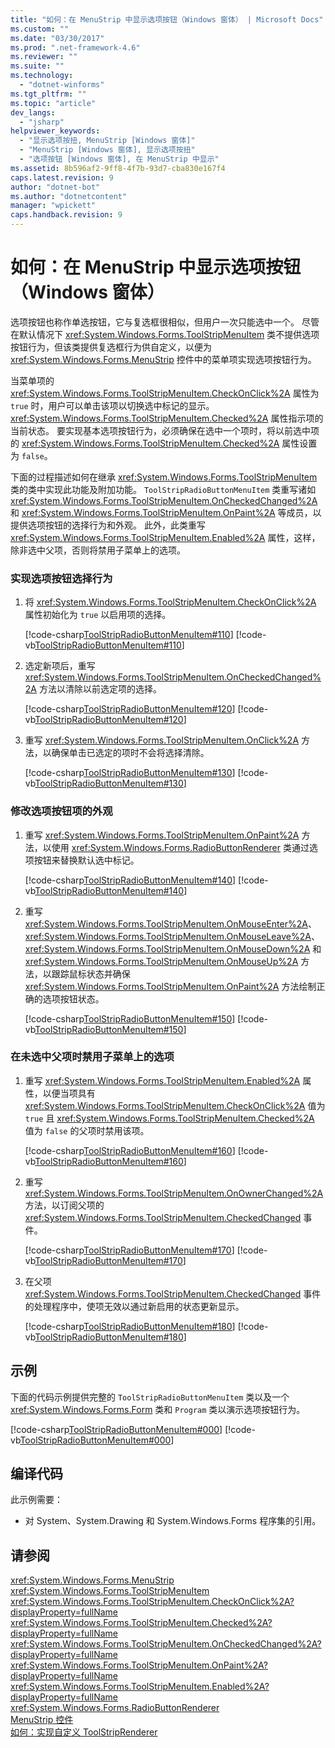```yaml
---
title: "如何：在 MenuStrip 中显示选项按钮（Windows 窗体） | Microsoft Docs"
ms.custom: ""
ms.date: "03/30/2017"
ms.prod: ".net-framework-4.6"
ms.reviewer: ""
ms.suite: ""
ms.technology: 
  - "dotnet-winforms"
ms.tgt_pltfrm: ""
ms.topic: "article"
dev_langs: 
  - "jsharp"
helpviewer_keywords: 
  - "显示选项按扭, MenuStrip [Windows 窗体]"
  - "MenuStrip [Windows 窗体], 显示选项按扭"
  - "选项按钮 [Windows 窗体], 在 MenuStrip 中显示"
ms.assetid: 8b596af2-9ff8-4f7b-93d7-cba830e167f4
caps.latest.revision: 9
author: "dotnet-bot"
ms.author: "dotnetcontent"
manager: "wpickett"
caps.handback.revision: 9
---
```

# 如何：在 MenuStrip 中显示选项按钮（Windows 窗体）
选项按钮也称作单选按钮，它与复选框很相似，但用户一次只能选中一个。  尽管在默认情况下 <xref:System.Windows.Forms.ToolStripMenuItem> 类不提供选项按钮行为，但该类提供复选框行为供自定义，以便为 <xref:System.Windows.Forms.MenuStrip> 控件中的菜单项实现选项按钮行为。  
  
 当菜单项的 <xref:System.Windows.Forms.ToolStripMenuItem.CheckOnClick%2A> 属性为 `true` 时，用户可以单击该项以切换选中标记的显示。  <xref:System.Windows.Forms.ToolStripMenuItem.Checked%2A> 属性指示项的当前状态。  要实现基本选项按钮行为，必须确保在选中一个项时，将以前选中项的 <xref:System.Windows.Forms.ToolStripMenuItem.Checked%2A> 属性设置为 `false`。  
  
 下面的过程描述如何在继承 <xref:System.Windows.Forms.ToolStripMenuItem> 类的类中实现此功能及附加功能。  `ToolStripRadioButtonMenuItem` 类重写诸如 <xref:System.Windows.Forms.ToolStripMenuItem.OnCheckedChanged%2A> 和 <xref:System.Windows.Forms.ToolStripMenuItem.OnPaint%2A> 等成员，以提供选项按钮的选择行为和外观。  此外，此类重写 <xref:System.Windows.Forms.ToolStripMenuItem.Enabled%2A> 属性，这样，除非选中父项，否则将禁用子菜单上的选项。  
  
### 实现选项按钮选择行为  
  
1.  将 <xref:System.Windows.Forms.ToolStripMenuItem.CheckOnClick%2A> 属性初始化为 `true` 以启用项的选择。  
  
     [!code-csharp[ToolStripRadioButtonMenuItem#110](../../../../samples/snippets/csharp/VS_Snippets_Winforms/ToolStripRadioButtonMenuItem/cs/ToolStripRadioButtonMenuItem.cs#110)]
     [!code-vb[ToolStripRadioButtonMenuItem#110](../../../../samples/snippets/visualbasic/VS_Snippets_Winforms/ToolStripRadioButtonMenuItem/vb/ToolStripRadioButtonMenuItem.vb#110)]  
  
2.  选定新项后，重写 <xref:System.Windows.Forms.ToolStripMenuItem.OnCheckedChanged%2A> 方法以清除以前选定项的选择。  
  
     [!code-csharp[ToolStripRadioButtonMenuItem#120](../../../../samples/snippets/csharp/VS_Snippets_Winforms/ToolStripRadioButtonMenuItem/cs/ToolStripRadioButtonMenuItem.cs#120)]
     [!code-vb[ToolStripRadioButtonMenuItem#120](../../../../samples/snippets/visualbasic/VS_Snippets_Winforms/ToolStripRadioButtonMenuItem/vb/ToolStripRadioButtonMenuItem.vb#120)]  
  
3.  重写 <xref:System.Windows.Forms.ToolStripMenuItem.OnClick%2A> 方法，以确保单击已选定的项时不会将选择清除。  
  
     [!code-csharp[ToolStripRadioButtonMenuItem#130](../../../../samples/snippets/csharp/VS_Snippets_Winforms/ToolStripRadioButtonMenuItem/cs/ToolStripRadioButtonMenuItem.cs#130)]
     [!code-vb[ToolStripRadioButtonMenuItem#130](../../../../samples/snippets/visualbasic/VS_Snippets_Winforms/ToolStripRadioButtonMenuItem/vb/ToolStripRadioButtonMenuItem.vb#130)]  
  
### 修改选项按钮项的外观  
  
1.  重写 <xref:System.Windows.Forms.ToolStripMenuItem.OnPaint%2A> 方法，以使用 <xref:System.Windows.Forms.RadioButtonRenderer> 类通过选项按钮来替换默认选中标记。  
  
     [!code-csharp[ToolStripRadioButtonMenuItem#140](../../../../samples/snippets/csharp/VS_Snippets_Winforms/ToolStripRadioButtonMenuItem/cs/ToolStripRadioButtonMenuItem.cs#140)]
     [!code-vb[ToolStripRadioButtonMenuItem#140](../../../../samples/snippets/visualbasic/VS_Snippets_Winforms/ToolStripRadioButtonMenuItem/vb/ToolStripRadioButtonMenuItem.vb#140)]  
  
2.  重写 <xref:System.Windows.Forms.ToolStripMenuItem.OnMouseEnter%2A>、<xref:System.Windows.Forms.ToolStripMenuItem.OnMouseLeave%2A>、<xref:System.Windows.Forms.ToolStripMenuItem.OnMouseDown%2A> 和 <xref:System.Windows.Forms.ToolStripMenuItem.OnMouseUp%2A> 方法，以跟踪鼠标状态并确保 <xref:System.Windows.Forms.ToolStripMenuItem.OnPaint%2A> 方法绘制正确的选项按钮状态。  
  
     [!code-csharp[ToolStripRadioButtonMenuItem#150](../../../../samples/snippets/csharp/VS_Snippets_Winforms/ToolStripRadioButtonMenuItem/cs/ToolStripRadioButtonMenuItem.cs#150)]
     [!code-vb[ToolStripRadioButtonMenuItem#150](../../../../samples/snippets/visualbasic/VS_Snippets_Winforms/ToolStripRadioButtonMenuItem/vb/ToolStripRadioButtonMenuItem.vb#150)]  
  
### 在未选中父项时禁用子菜单上的选项  
  
1.  重写 <xref:System.Windows.Forms.ToolStripMenuItem.Enabled%2A> 属性，以便当项具有 <xref:System.Windows.Forms.ToolStripMenuItem.CheckOnClick%2A> 值为 `true` 且 <xref:System.Windows.Forms.ToolStripMenuItem.Checked%2A> 值为 `false` 的父项时禁用该项。  
  
     [!code-csharp[ToolStripRadioButtonMenuItem#160](../../../../samples/snippets/csharp/VS_Snippets_Winforms/ToolStripRadioButtonMenuItem/cs/ToolStripRadioButtonMenuItem.cs#160)]
     [!code-vb[ToolStripRadioButtonMenuItem#160](../../../../samples/snippets/visualbasic/VS_Snippets_Winforms/ToolStripRadioButtonMenuItem/vb/ToolStripRadioButtonMenuItem.vb#160)]  
  
2.  重写 <xref:System.Windows.Forms.ToolStripMenuItem.OnOwnerChanged%2A> 方法，以订阅父项的 <xref:System.Windows.Forms.ToolStripMenuItem.CheckedChanged> 事件。  
  
     [!code-csharp[ToolStripRadioButtonMenuItem#170](../../../../samples/snippets/csharp/VS_Snippets_Winforms/ToolStripRadioButtonMenuItem/cs/ToolStripRadioButtonMenuItem.cs#170)]
     [!code-vb[ToolStripRadioButtonMenuItem#170](../../../../samples/snippets/visualbasic/VS_Snippets_Winforms/ToolStripRadioButtonMenuItem/vb/ToolStripRadioButtonMenuItem.vb#170)]  
  
3.  在父项 <xref:System.Windows.Forms.ToolStripMenuItem.CheckedChanged> 事件的处理程序中，使项无效以通过新启用的状态更新显示。  
  
     [!code-csharp[ToolStripRadioButtonMenuItem#180](../../../../samples/snippets/csharp/VS_Snippets_Winforms/ToolStripRadioButtonMenuItem/cs/ToolStripRadioButtonMenuItem.cs#180)]
     [!code-vb[ToolStripRadioButtonMenuItem#180](../../../../samples/snippets/visualbasic/VS_Snippets_Winforms/ToolStripRadioButtonMenuItem/vb/ToolStripRadioButtonMenuItem.vb#180)]  
  
## 示例  
 下面的代码示例提供完整的 `ToolStripRadioButtonMenuItem` 类以及一个 <xref:System.Windows.Forms.Form> 类和 `Program` 类以演示选项按钮行为。  
  
 [!code-csharp[ToolStripRadioButtonMenuItem#000](../../../../samples/snippets/csharp/VS_Snippets_Winforms/ToolStripRadioButtonMenuItem/cs/ToolStripRadioButtonMenuItem.cs#000)]
 [!code-vb[ToolStripRadioButtonMenuItem#000](../../../../samples/snippets/visualbasic/VS_Snippets_Winforms/ToolStripRadioButtonMenuItem/vb/ToolStripRadioButtonMenuItem.vb#000)]  
  
## 编译代码  
 此示例需要：  
  
-   对 System、System.Drawing 和 System.Windows.Forms 程序集的引用。  
  
## 请参阅  
 <xref:System.Windows.Forms.MenuStrip>   
 <xref:System.Windows.Forms.ToolStripMenuItem>   
 <xref:System.Windows.Forms.ToolStripMenuItem.CheckOnClick%2A?displayProperty=fullName>   
 <xref:System.Windows.Forms.ToolStripMenuItem.Checked%2A?displayProperty=fullName>   
 <xref:System.Windows.Forms.ToolStripMenuItem.OnCheckedChanged%2A?displayProperty=fullName>   
 <xref:System.Windows.Forms.ToolStripMenuItem.OnPaint%2A?displayProperty=fullName>   
 <xref:System.Windows.Forms.ToolStripMenuItem.Enabled%2A?displayProperty=fullName>   
 <xref:System.Windows.Forms.RadioButtonRenderer>   
 [MenuStrip 控件](../../../../docs/framework/winforms/controls/menustrip-control-windows-forms.md)   
 [如何：实现自定义 ToolStripRenderer](../../../../docs/framework/winforms/controls/how-to-implement-a-custom-toolstriprenderer.md)